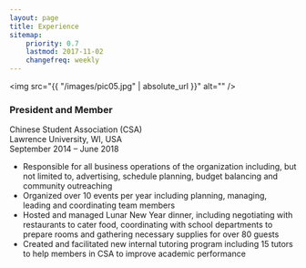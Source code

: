 ```yaml
---
layout: page
title: Experience
sitemap:
    priority: 0.7
    lastmod: 2017-11-02
    changefreq: weekly
---
```


<span class="image right"><img src="{{ "/images/pic05.jpg" | absolute_url }}" alt="" /></span>

### President and Member
Chinese Student Association (CSA) <br/>
Lawrence University, WI, USA <br/>
September 2014 – June 2018 <br/>
- Responsible for all business operations of the organization including, but not limited to, advertising, schedule planning, budget balancing and community outreaching
- Organized over 10 events per year including planning, managing, leading and coordinating team members
- Hosted and managed Lunar New Year dinner, including negotiating with restaurants to cater food, coordinating with school departments to prepare rooms and gathering necessary supplies for over 80 guests
- Created and facilitated new internal tutoring program including 15 tutors to help members in CSA to improve academic performance

